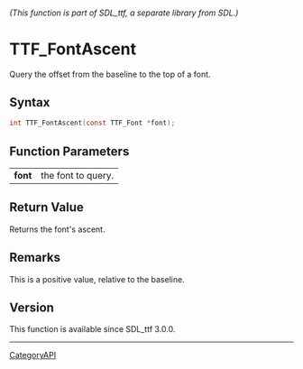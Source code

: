 ###### (This function is part of SDL_ttf, a separate library from SDL.)
# TTF_FontAscent

Query the offset from the baseline to the top of a font.

## Syntax

```c
int TTF_FontAscent(const TTF_Font *font);

```

## Function Parameters

|              |                    |
| ------------ | ------------------ |
| **font**     | the font to query. |

## Return Value

Returns the font's ascent.

## Remarks

This is a positive value, relative to the baseline.

## Version

This function is available since SDL_ttf 3.0.0.

----
[CategoryAPI](CategoryAPI.md)
